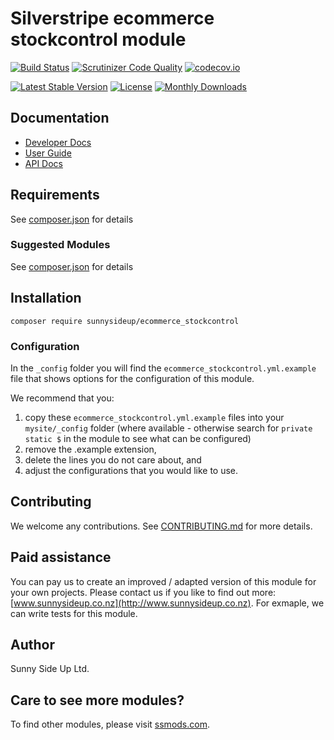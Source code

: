 # Silverstripe ecommerce stockcontrol module
[![Build Status](https://travis-ci.org/sunnysideup/silverstripe-ecommerce_stockcontrol.svg?branch=master)](https://travis-ci.org/sunnysideup/silverstripe-ecommerce_stockcontrol)
[![Scrutinizer Code Quality](https://scrutinizer-ci.com/g/sunnysideup/silverstripe-ecommerce_stockcontrol/badges/quality-score.png?b=master)](https://scrutinizer-ci.com/g/sunnysideup/silverstripe-ecommerce_stockcontrol/?branch=master)
[![codecov.io](https://codecov.io/github/sunnysideup/silverstripe-ecommerce_stockcontrol/coverage.svg?branch=master)](https://codecov.io/github/sunnysideup/silverstripe-ecommerce_stockcontrol?branch=master)

[![Latest Stable Version](https://poser.pugx.org/sunnysideup/ecommerce_stockcontrol/version)](https://packagist.org/packages/sunnysideup/ecommerce_stockcontrol)
[![License](https://poser.pugx.org/sunnysideup/ecommerce_stockcontrol/license)](https://packagist.org/packages/sunnysideup/ecommerce_stockcontrol)
[![Monthly Downloads](https://poser.pugx.org/sunnysideup/ecommerce_stockcontrol/d/monthly)](https://packagist.org/packages/sunnysideup/ecommerce_stockcontrol)


## Documentation



 * [Developer Docs](docs/en/INDEX.md)
 * [User Guide](docs/en/userguide.md)
 * [API Docs](http://docs.ssmods.com/sunnysideup/ecommerce_stockcontrol/classes.xhtml)


## Requirements



See [composer.json](composer.json) for details


### Suggested Modules



See [composer.json](composer.json) for details


## Installation


```
composer require sunnysideup/ecommerce_stockcontrol
```

### Configuration



In the `_config` folder you will find the `ecommerce_stockcontrol.yml.example`
file that shows options for the configuration of this module.

We recommend that you:

  1. copy these `ecommerce_stockcontrol.yml.example` files into your
`mysite/_config` folder (where available - otherwise search for `private static $` in the module to see what can be configured)
  2. remove the .example extension,
  3. delete the lines you do not care about, and
  4. adjust the configurations that you would like to use.


## Contributing



We welcome any contributions. See [CONTRIBUTING.md](CONTRIBUTING.md) for more details.

## Paid assistance



You can pay us to create an improved / adapted version of this module for your own projects.  Please contact us if you like to find out more: [www.sunnysideup.co.nz](http://www.sunnysideup.co.nz).  For exmaple, we can write tests for this module.  

## Author



Sunny Side Up Ltd.


## Care to see more modules?

To find other modules, please visit [ssmods.com](http://ssmods.com/).
